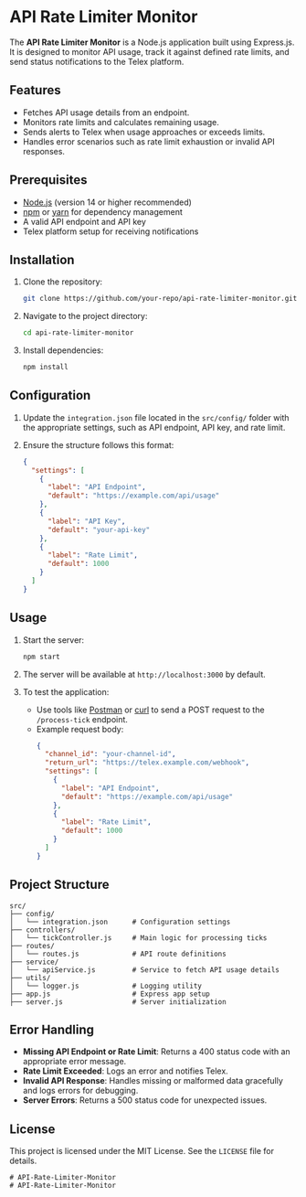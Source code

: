 

# API Rate Limiter Monitor

The **API Rate Limiter Monitor** is a Node.js application built using Express.js. It is designed to monitor API usage, track it against defined rate limits, and send status notifications to the Telex platform.


## Features

- Fetches API usage details from an endpoint.
- Monitors rate limits and calculates remaining usage.
- Sends alerts to Telex when usage approaches or exceeds limits.
- Handles error scenarios such as rate limit exhaustion or invalid API responses.


## Prerequisites

- [Node.js](https://nodejs.org/) (version 14 or higher recommended)
- [npm](https://www.npmjs.com/) or [yarn](https://yarnpkg.com/) for dependency management
- A valid API endpoint and API key
- Telex platform setup for receiving notifications


## Installation

1. Clone the repository:
   ```bash
   git clone https://github.com/your-repo/api-rate-limiter-monitor.git
   ```

2. Navigate to the project directory:
   ```bash
   cd api-rate-limiter-monitor
   ```

3. Install dependencies:
   ```bash
   npm install
   ```


## Configuration

1. Update the `integration.json` file located in the `src/config/` folder with the appropriate settings, such as API endpoint, API key, and rate limit.

2. Ensure the structure follows this format:
   ```json
   {
     "settings": [
       {
         "label": "API Endpoint",
         "default": "https://example.com/api/usage"
       },
       {
         "label": "API Key",
         "default": "your-api-key"
       },
       {
         "label": "Rate Limit",
         "default": 1000
       }
     ]
   }
   ```


## Usage

1. Start the server:
   ```bash
   npm start
   ```

2. The server will be available at `http://localhost:3000` by default.

3. To test the application:
   - Use tools like [Postman](https://www.postman.com/) or [curl](https://curl.se/) to send a POST request to the `/process-tick` endpoint.
   - Example request body:
     ```json
     {
       "channel_id": "your-channel-id",
       "return_url": "https://telex.example.com/webhook",
       "settings": [
         {
           "label": "API Endpoint",
           "default": "https://example.com/api/usage"
         },
         {
           "label": "Rate Limit",
           "default": 1000
         }
       ]
     }
     ```


## Project Structure

```
src/
├── config/
│   └── integration.json      # Configuration settings
├── controllers/
│   └── tickController.js     # Main logic for processing ticks
├── routes/
│   └── routes.js             # API route definitions
├── service/
│   └── apiService.js         # Service to fetch API usage details
├── utils/
│   └── logger.js             # Logging utility
├── app.js                    # Express app setup
├── server.js                 # Server initialization
```


## Error Handling

- **Missing API Endpoint or Rate Limit**: Returns a 400 status code with an appropriate error message.
- **Rate Limit Exceeded**: Logs an error and notifies Telex.
- **Invalid API Response**: Handles missing or malformed data gracefully and logs errors for debugging.
- **Server Errors**: Returns a 500 status code for unexpected issues.


## License

This project is licensed under the MIT License. See the `LICENSE` file for details.

```
# API-Rate-Limiter-Monitor
# API-Rate-Limiter-Monitor

